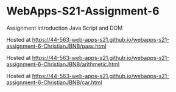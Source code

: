 # WebApps-S21-Assignment-6
Assignment introduction Java Script and DOM

Hosted at https://44-563-web-apps-s21.github.io/webapps-s21-assignment-6-ChristianJBNB/pass.html

Hosted at https://44-563-web-apps-s21.github.io/webapps-s21-assignment-6-ChristianJBNB/arithmetic.html

Hosted at https://44-563-web-apps-s21.github.io/webapps-s21-assignment-6-ChristianJBNB/car.html
